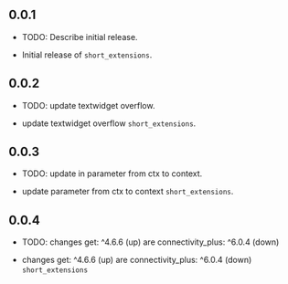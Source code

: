 ## 0.0.1

* TODO: Describe initial release.

- Initial release of `short_extensions`.

## 0.0.2

* TODO: update textwidget overflow.

- update textwidget overflow `short_extensions`.

## 0.0.3

* TODO: update in parameter from ctx to context.

- update parameter from ctx to context `short_extensions`.


## 0.0.4

* TODO: changes get: ^4.6.6 (up) are   connectivity_plus: ^6.0.4 (down)

- changes get: ^4.6.6 (up) are   connectivity_plus: ^6.0.4 (down) `short_extensions`